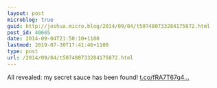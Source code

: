 ```yaml
---
layout: post
microblog: true
guid: http://joshua.micro.blog/2014/09/04/t507480733284175872.html
post_id: 40665
date: 2014-09-04T21:50:10+1100
lastmod: 2019-07-30T17:41:46+1100
type: post
url: /2014/09/04/t507480733284175872.html
---
```

All revealed: my secret sauce has been found! [t.co/fRA7T67g4...](http://t.co/fRA7T67g4b)
